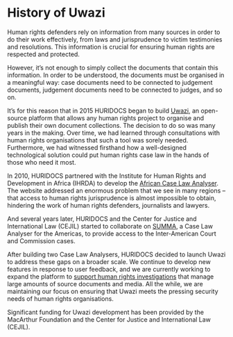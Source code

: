 # History of Uwazi

Human rights defenders rely on information from many sources in order to do their work effectively, from laws and jurisprudence to victim testimonies and resolutions. This information is crucial for ensuring human rights are respected and protected.

However, it’s not enough to simply collect the documents that contain this information. In order to be understood, the documents must be organised in a meaningful way: case documents need to be connected to judgement documents, judgement documents need to be connected to judges, and so on.

It’s for this reason that in 2015 HURIDOCS began to build [Uwazi](https://www.uwazi.io/), an open-source platform that allows any human rights project to organise and publish their own document collections. The decision to do so was many years in the making. Over time, we had learned through consultations with human rights organisations that such a tool was sorely needed. Furthermore, we had witnessed firsthand how a well-designed technological solution could put human rights case law in the hands of those who need it most.

In 2010, HURIDOCS partnered with the Institute for Human Rights and Development in Africa (IHRDA) to develop the [African Case Law Analyser](http://caselaw.ihrda.org/). The website addressed an enormous problem that we see in many regions – that access to human rights jurisprudence is almost impossible to obtain, hindering the work of human rights defenders, journalists and lawyers.

And several years later, HURIDOCS and the Center for Justice and International Law (CEJIL) started to collaborate on [SUMMA](https://summa.cejil.org/), a Case Law Analyser for the Americas, to provide access to the Inter-American Court and Commission cases.

After building two Case Law Analysers, HURIDOCS decided to launch Uwazi to address these gaps on a broader scale. We continue to develop new features in response to user feedback, and we are currently working to expand the platform to [support human rights investigations](https://huridocs.org/2018/05/starting-at-the-source-introducing-uwazi-reveal/) that manage large amounts of source documents and media. All the while, we are maintaining our focus on ensuring that Uwazi meets the pressing security needs of human rights organisations.

Significant funding for Uwazi development has been provided by the MacArthur Foundation and the Center for Justice and International Law (CEJIL).
